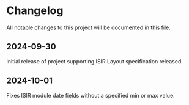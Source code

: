 # Changelog

All notable changes to this project will be documented in this file.

## 2024-09-30
Initial release of project supporting ISIR Layout specification released.

## 2024-10-01
Fixes ISIR module date fields without a specified min or max value.
